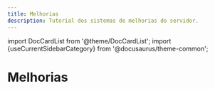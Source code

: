 ```yaml
---
title: Melhorias
description: Tutorial dos sistemas de melhorias do servidor.
---
```


import DocCardList from '@theme/DocCardList';
import {useCurrentSidebarCategory} from '@docusaurus/theme-common';

# Melhorias

<DocCardList items={useCurrentSidebarCategory().items}/>
